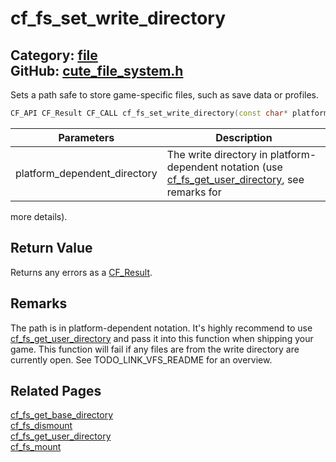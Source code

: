 [](../header.md ':include')

# cf_fs_set_write_directory

Category: [file](/api_reference?id=file)  
GitHub: [cute_file_system.h](https://github.com/RandyGaul/cute_framework/blob/master/include/cute_file_system.h)  
---

Sets a path safe to store game-specific files, such as save data or profiles.

```cpp
CF_API CF_Result CF_CALL cf_fs_set_write_directory(const char* platform_dependent_directory);
```

Parameters | Description
--- | ---
platform_dependent_directory | The write directory in platform-dependent notation (use [cf_fs_get_user_directory](/file/cf_fs_get_user_directory.md), see remarks for
  more details).

## Return Value

Returns any errors as a [CF_Result](/utility/cf_result.md).

## Remarks

The path is in platform-dependent notation. It's highly recommend to use [cf_fs_get_user_directory](/file/cf_fs_get_user_directory.md) and pass it into this function
when shipping your game. This function will fail if any files are from the write directory are currently open.
See TODO_LINK_VFS_README for an overview.

## Related Pages

[cf_fs_get_base_directory](/file/cf_fs_get_base_directory.md)  
[cf_fs_dismount](/file/cf_fs_dismount.md)  
[cf_fs_get_user_directory](/file/cf_fs_get_user_directory.md)  
[cf_fs_mount](/file/cf_fs_mount.md)  
